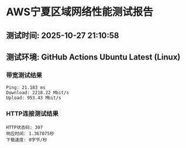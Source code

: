 # AWS宁夏区域网络性能测试报告
## 测试时间: 2025-10-27 21:10:58
## 测试环境: GitHub Actions Ubuntu Latest (Linux)

### 带宽测试结果
```
Ping: 21.183 ms
Download: 2218.22 Mbit/s
Upload: 953.43 Mbit/s
```

### HTTP连接测试结果
```
HTTP状态码: 307
响应时间: 1.367075秒
下载速度: 0字节/秒
```

